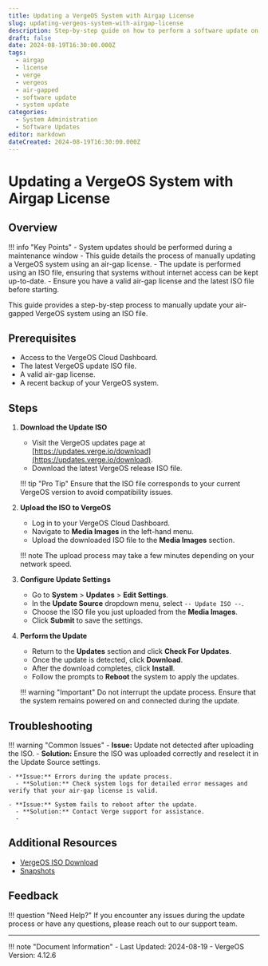 ```yaml
---
title: Updating a VergeOS System with Airgap License
slug: updating-vergeos-system-with-airgap-license
description: Step-by-step guide on how to perform a software update on a VergeOS system using air-gap licensing
draft: false
date: 2024-08-19T16:30:00.000Z
tags:
  - airgap
  - license
  - verge
  - vergeos
  - air-gapped
  - software update
  - system update
categories:
  - System Administration
  - Software Updates
editor: markdown
dateCreated: 2024-08-19T16:30:00.000Z
---
```


# Updating a VergeOS System with Airgap License

## Overview

!!! info "Key Points"
    - System updates should be performed during a maintenance window
    - This guide details the process of manually updating a VergeOS system using an air-gap license.
    - The update is performed using an ISO file, ensuring that systems without internet access can be kept up-to-date.
    - Ensure you have a valid air-gap license and the latest ISO file before starting.

This guide provides a step-by-step process to manually update your air-gapped VergeOS system using an ISO file.

## Prerequisites

- Access to the VergeOS Cloud Dashboard.
- The latest VergeOS update ISO file.
- A valid air-gap license.
- A recent backup of your VergeOS system.

## Steps

1. **Download the Update ISO**
   - Visit the VergeOS updates page at [https://updates.verge.io/download](https://updates.verge.io/download).
   - Download the latest VergeOS release ISO file.
   
   !!! tip "Pro Tip"
       Ensure that the ISO file corresponds to your current VergeOS version to avoid compatibility issues.

2. **Upload the ISO to VergeOS**
   - Log in to your VergeOS Cloud Dashboard.
   - Navigate to **Media Images** in the left-hand menu.
   - Upload the downloaded ISO file to the **Media Images** section.

   !!! note
       The upload process may take a few minutes depending on your network speed.

3. **Configure Update Settings**
   - Go to **System** > **Updates** > **Edit Settings**.
   - In the **Update Source** dropdown menu, select `-- Update ISO --`.
   - Choose the ISO file you just uploaded from the **Media Images**.
   - Click **Submit** to save the settings.

4. **Perform the Update**
   - Return to the **Updates** section and click **Check For Updates**.
   - Once the update is detected, click **Download**.
   - After the download completes, click **Install**.
   - Follow the prompts to **Reboot** the system to apply the updates.

   !!! warning "Important"
       Do not interrupt the update process. Ensure that the system remains powered on and connected during the update.

## Troubleshooting

!!! warning "Common Issues"
    - **Issue:** Update not detected after uploading the ISO.
      - **Solution:** Ensure the ISO was uploaded correctly and reselect it in the Update Source settings.
    
    - **Issue:** Errors during the update process.
      - **Solution:** Check system logs for detailed error messages and verify that your air-gap license is valid.
    
    - **Issue:** System fails to reboot after the update.
      - **Solution:** Contact Verge support for assistance.
      - 
## Additional Resources

- [VergeOS ISO Download](https://updates.verge.io/download)
- [Snapshots](/product-guide/backup-dr/snapshots-overview/)

## Feedback

!!! question "Need Help?"
    If you encounter any issues during the update process or have any questions, please reach out to our support team.

---

!!! note "Document Information"
    - Last Updated: 2024-08-19
    - VergeOS Version: 4.12.6

